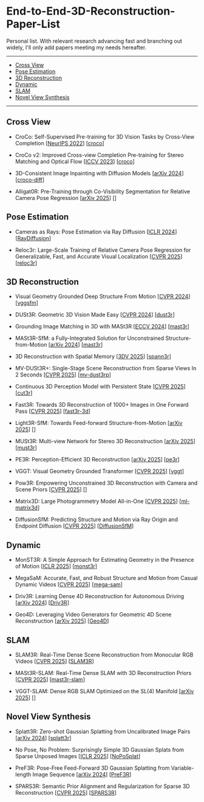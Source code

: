 # End-to-End-3D-Reconstruction-Paper-List
Personal list. With relevant research advancing fast and branching out widely, I'll only add papers meeting my needs hereafter. 

---
- [Cross View](#cross-view)
- [Pose Estimation](#pose-estimation)
- [3D Reconstruction](#3d-reconstruction)
- [Dynamic](#dynamic)
- [SLAM](#slam)
- [Novel View Synthesis](#novel-view-synthesis)
---
## Cross View
* CroCo: Self-Supervised Pre-training for 3D Vision Tasks by Cross-View Completion [[NeurIPS 2022](https://arxiv.org/pdf/2210.10716)] [[croco](https://github.com/naver/croco)]

* CroCo v2: Improved Cross-view Completion Pre-training for Stereo Matching and Optical Flow [[ICCV 2023](https://openaccess.thecvf.com/content/ICCV2023/papers/Weinzaepfel_CroCo_v2_Improved_Cross-view_Completion_Pre-training_for_Stereo_Matching_and_ICCV_2023_paper.pdf)] [[croco](https://github.com/naver/croco)]

* 3D-Consistent Image Inpainting with Diffusion Models [[arXiv 2024](https://arxiv.org/pdf/2412.05881)] [[croco-diff](https://github.com/naver/croco-diff)]

* Alligat0R: Pre-Training through Co-Visibility Segmentation for Relative Camera Pose Regression [[arXiv 2025](https://arxiv.org/pdf/2503.07561)] [[]()]
  
## Pose Estimation
* Cameras as Rays: Pose Estimation via Ray Diffusion [[ICLR 2024](https://arxiv.org/pdf/2402.14817)] [[RayDiffusion](https://github.com/jasonyzhang/RayDiffusion)]

* Reloc3r: Large-Scale Training of Relative Camera Pose Regression for Generalizable, Fast, and Accurate Visual Localization [[CVPR 2025](https://arxiv.org/pdf/2412.08376)] [[reloc3r](https://github.com/ffrivera0/reloc3r)]

## 3D Reconstruction
* Visual Geometry Grounded Deep Structure From Motion [[CVPR 2024](https://arxiv.org/pdf/2312.04563)] [[vggsfm](https://github.com/facebookresearch/vggsfm)]

* DUSt3R: Geometric 3D Vision Made Easy [[CVPR 2024](https://arxiv.org/pdf/2312.14132)] [[dust3r](https://github.com/naver/dust3r)]
  
* Grounding Image Matching in 3D with MASt3R [[ECCV 2024](https://arxiv.org/pdf/2406.09756)] [[mast3r](https://github.com/naver/mast3r)]

* MASt3R-SfM: a Fully-Integrated Solution for Unconstrained Structure-from-Motion [[arXiv 2024](https://arxiv.org/pdf/2409.19152)] [[mast3r](https://github.com/naver/mast3r)]

* 3D Reconstruction with Spatial Memory [[3DV 2025](https://arxiv.org/pdf/2408.16061)] [[spann3r](https://github.com/HengyiWang/spann3r)]

* MV-DUSt3R+: Single-Stage Scene Reconstruction from Sparse Views In 2 Seconds [[CVPR 2025](https://arxiv.org/pdf/2412.06974)] [[mv-dust3rp](https://mv-dust3rp.github.io/)]

* Continuous 3D Perception Model with Persistent State [[CVPR 2025](https://arxiv.org/pdf/2501.12387)] [[cut3r](https://cut3r.github.io/)]

* Fast3R: Towards 3D Reconstruction of 1000+ Images in One Forward Pass [[CVPR 2025](https://arxiv.org/pdf/2501.13928)] [[fast3r-3d](https://fast3r-3d.github.io/)]

* Light3R-SfM: Towards Feed-forward Structure-from-Motion [[arXiv 2025](https://arxiv.org/pdf/2501.14914)] [[]()]

* MUSt3R: Multi-view Network for Stereo 3D Reconstruction [[arXiv 2025](https://arxiv.org/pdf/2503.01661)] [[must3r](https://github.com/naver/must3r)]

* PE3R: Perception-Efficient 3D Reconstruction [[arXiv 2025](https://arxiv.org/pdf/2503.07507)] [[pe3r](https://github.com/hujiecpp/pe3r)]

* VGGT: Visual Geometry Grounded Transformer [[CVPR 2025](https://arxiv.org/pdf/2503.11651v1)] [[vggt](https://github.com/facebookresearch/vggt)]

* Pow3R: Empowering Unconstrained 3D Reconstruction with Camera and Scene Priors [[CVPR 2025](https://arxiv.org/pdf/2503.17316v1)] [[]()]

* Matrix3D: Large Photogrammetry Model All-in-One [[CVPR 2025](https://arxiv.org/pdf/2502.07685)] [[ml-matrix3d](https://github.com/apple/ml-matrix3d)]

* DiffusionSfM: Predicting Structure and Motion via Ray Origin and Endpoint Diffusion [[CVPR 2025](https://arxiv.org/pdf/2505.05473)] [[DiffusionSfM](https://github.com/QitaoZhao/DiffusionSfM)]
    
## Dynamic
  
* MonST3R: A Simple Approach for Estimating Geometry in the Presence of Motion [[ICLR 2025](https://arxiv.org/pdf/2410.03825)] [[monst3r](https://github.com/Junyi42/monst3r)]

* MegaSaM: Accurate, Fast, and Robust Structure and Motion from Casual Dynamic Videos [[CVPR 2025](https://arxiv.org/pdf/2412.04463)] [[mega-sam](https://mega-sam.github.io/)]
  
* Driv3R: Learning Dense 4D Reconstruction for Autonomous Driving [[arXiv 2024](https://arxiv.org/pdf/2412.06777)] [[Driv3R](https://github.com/Barrybarry-Smith/Driv3R)]

* Geo4D: Leveraging Video Generators for Geometric 4D Scene Reconstruction [[arXiv 2025](https://arxiv.org/pdf/2504.07961)] [[Geo4D](https://github.com/jzr99/Geo4D)]

## SLAM
* SLAM3R: Real-Time Dense Scene Reconstruction from Monocular RGB Videos [[CVPR 2025](https://arxiv.org/pdf/2412.09401)] [[SLAM3R](https://github.com/PKU-VCL-3DV/SLAM3R)]

* MASt3R-SLAM: Real-Time Dense SLAM with 3D Reconstruction Priors [[CVPR 2025](https://arxiv.org/pdf/2412.12392)] [[mast3r-slam](https://edexheim.github.io/mast3r-slam/)]

* VGGT-SLAM: Dense RGB SLAM Optimized on the SL(4) Manifold [[arXiv 2025](https://arxiv.org/pdf/2505.12549)] [[]()]

## Novel View Synthesis
* Splatt3R: Zero-shot Gaussian Splatting from Uncalibrated Image Pairs [[arXiv 2024](https://arxiv.org/pdf/2408.13912)] [[splatt3r](https://github.com/btsmart/splatt3r)]
  
* No Pose, No Problem: Surprisingly Simple 3D Gaussian Splats from Sparse Unposed Images [[ICLR 2025](https://arxiv.org/pdf/2410.24207)] [[NoPoSplat](https://github.com/cvg/NoPoSplat)]

* PreF3R: Pose-Free Feed-Forward 3D Gaussian Splatting from Variable-length Image Sequence [[arXiv 2024](https://arxiv.org/pdf/2411.16877)] [[PreF3R](https://computationalrobotics.seas.harvard.edu/PreF3R)]

* SPARS3R: Semantic Prior Alignment and Regularization for Sparse 3D Reconstruction [[CVPR 2025](https://arxiv.org/pdf/2411.12592)] [[SPARS3R](https://github.com/snldmt/SPARS3R)]
